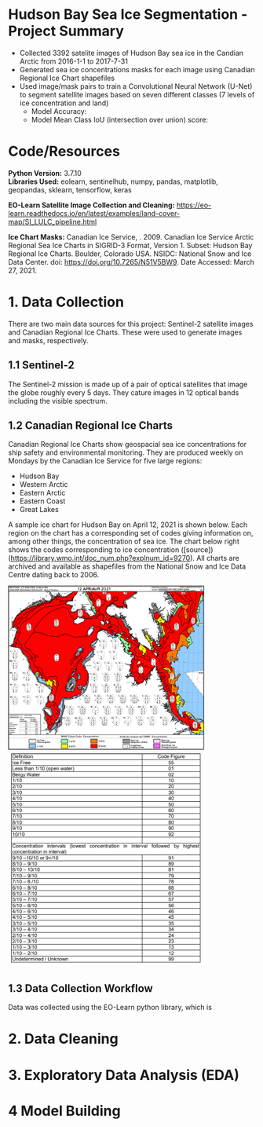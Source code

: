 # Hudson Bay Sea Ice Segmentation - Project Summary

-  Collected 3392 satelite images of Hudson Bay sea ice in the Candian Arctic from 2016-1-1 to 2017-7-31
-  Generated sea ice concentrations masks for each image using Canadian Regional Ice Chart shapefiles
-  Used image/mask pairs to train a Convolutional Neural Network (U-Net) to segment satellite images based on seven different classes (7 levels of ice concentration and land)
    -  Model Accuracy:
    -  Model Mean Class IoU (intersection over union) score: 
 
# Code/Resources

**Python Version:** 3.7.10  
**Libraries Used:** eolearn, sentinelhub, numpy, pandas, matplotlib, geopandas, sklearn, tensorflow, keras

**EO-Learn Satellite Image Collection and Cleaning:** https://eo-learn.readthedocs.io/en/latest/examples/land-cover-map/SI_LULC_pipeline.html 

**Ice Chart Masks:** Canadian Ice Service, . 2009. Canadian Ice Service Arctic Regional Sea Ice Charts in SIGRID-3 Format, Version 1. Subset: Hudson Bay Regional Ice Charts. Boulder, Colorado USA. NSIDC: National Snow and Ice Data Center. doi: https://doi.org/10.7265/N51V5BW9. Date Accessed: March 27, 2021.

# 1. Data Collection

There are two main data sources for this project: Sentinel-2 satellite images and Canadian Regional Ice Charts. These were used to generate images and masks, respectively.

## 1.1 Sentinel-2 

The Sentinel-2 mission is made up of a pair of optical satellites that image the globe roughly every 5 days. They cature images in 12 optical bands including the visible spectrum.

## 1.2 Canadian Regional Ice Charts

Canadian Regional Ice Charts show geospacial sea ice concentrations for ship safety and environmental monitoring. They are produced weekly on Mondays by the Canadian Ice Service for five large regions:

- Hudson Bay
- Western Arctic
- Eastern Arctic
- Eastern Coast
- Great Lakes

A sample ice chart for Hudson Bay on April 12, 2021 is shown below. Each region on the chart has a corresponding set of codes giving information on, among other things, the concentration of sea ice. The chart below right shows the codes corresponding to ice concentration ([source])(https://library.wmo.int/doc_num.php?explnum_id=9270). All charts are archived and available as shapefiles from the National Snow and Ice Data Centre dating back to 2006.

<p float="left">
  <img src="/Images/Ice_Chart_ex.gif" width="400" /> 
  <img src="/Images/Chart Codes.PNG" width="400" />  
</p>


## 1.3 Data Collection Workflow

Data was collected using the EO-Learn python library, which is 

# 2. Data Cleaning


# 3. Exploratory Data Analysis (EDA)



# 4 Model Building


